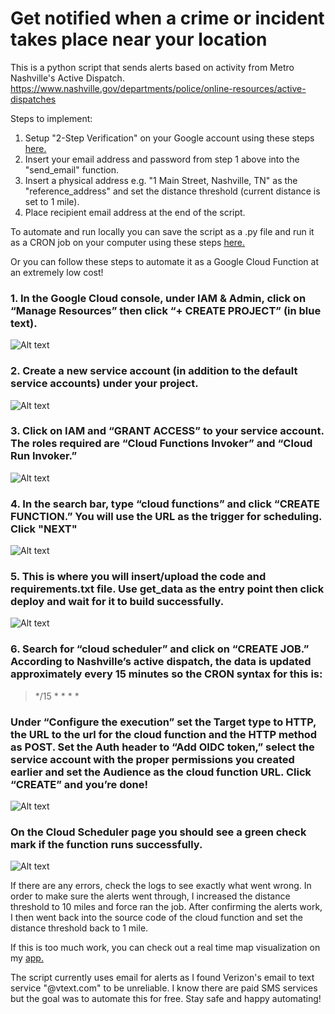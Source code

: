 # Get notified when a crime or incident takes place near your location
This is a python script that sends alerts based on activity from Metro Nashville's Active Dispatch.
https://www.nashville.gov/departments/police/online-resources/active-dispatches

Steps to implement:

1. Setup "2-Step Verification" on your Google account using these steps [here.](https://gist.github.com/darwin/ee9e7855882b6f6b450fe45e9a5aa0b0?permalink_comment_id=4567140#gistcomment-4567140)
2. Insert your email address and password from step 1 above into the "send_email" function.
3. Insert a physical address e.g. "1 Main Street, Nashville, TN" as the "reference_address" and set the distance threshold (current distance is set to 1 mile).
4. Place recipient email address at the end of the script.

To automate and run locally you can save the script as a .py file and run it as a CRON job on your computer using 
these steps [here.](https://www.jcchouinard.com/python-automation-with-cron-on-mac/)

Or you can follow these steps to automate it as a Google Cloud Function at an extremely low cost!

### 1. In the Google Cloud console, under IAM & Admin, click on “Manage Resources” then click “+ CREATE PROJECT” (in blue text).
![Alt text](Cloud_Function_Screenshots/Manage_Resources_Project.png)

### 2. Create a new service account (in addition to the default service accounts) under your project.
![Alt text](Cloud_Function_Screenshots/Service_Account.png)

### 3. Click on IAM and “GRANT ACCESS” to your service account. The roles required are “Cloud Functions Invoker” and “Cloud Run Invoker.”
![Alt text](Cloud_Function_Screenshots/IAM.png)

### 4. In the search bar, type “cloud functions” and click “CREATE FUNCTION.” You will use the URL as the trigger for scheduling. Click "NEXT"
![Alt text](Cloud_Function_Screenshots/Create_Function_URL.png)

### 5. This is where you will insert/upload the code and requirements.txt file. Use get_data as the entry point then click deploy and wait for it to build successfully.
![Alt text](Cloud_Function_Screenshots/function_code.png)

### 6. Search for “cloud scheduler” and click on “CREATE JOB.” According to Nashville’s active dispatch, the data is updated approximately every 15 minutes so the CRON syntax for this is: 

> */15 * * * *

### Under “Configure the execution” set the Target type to HTTP, the URL to the url for the cloud function and the HTTP method as POST. Set the Auth header to “Add OIDC token,” select the service account with the proper permissions you created earlier and set the Audience as the cloud function URL. Click “CREATE” and you’re done!
![Alt text](Cloud_Function_Screenshots/Cloud_Scheduler.png)

### On the Cloud Scheduler page you should see a green check mark if the function runs successfully. 
![Alt text](Cloud_Function_Screenshots/Success.png)

If there are any errors, check the logs to see exactly what went wrong. In order to make sure the alerts went through, 
I increased the distance threshold to 10 miles and force ran the job. After confirming the alerts work, I then went 
back into the source code of the cloud function and set the distance threshold back to 1 mile.

If this is too much work, you can check out a real time map visualization on my [app.](https://github.com/RodNSS/Nashville_Active_Incident_Map)

The script currently uses email for alerts as I found Verizon's email to text service "@vtext.com" to be unreliable. 
I know there are paid SMS services but the goal was to automate this for free. Stay safe and happy automating!
